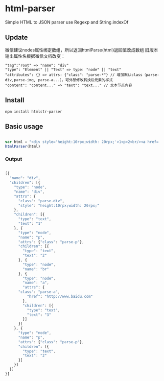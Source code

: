 # html-parser
Simple HTML to JSON parser use Regexp and String.indexOf

## Update
微信建议nodes属性绑定数组，所以返回htmlParse(html)返回值改成数组
旧版本输出属性名根据微信文档改变：
```
"tag":"root" => "name": "div"
"type": "Element" || "Text" => type: "node" || "text"
"attributes": {} => attrs: {"class": "parse-*"} // 增加默认class（parse-div,parse-img, parse-a...），可外部修改转换后元素的样式
"content": "content..." => "text": "text..." // 文本节点内容
```

## Install

```shell
npm install htmlstr-parser

```
## Basic usage

```javascript

var html = "<div style='height:10rpx;width: 20rpx;'>1<p>2<br/><a href='http://www.baidu.com'>3</a></p><p>2</p></div>"
htmlParser(html)

```
### Output
```javascript

[{
  "name": "div",
  "children": [{
    "type": "node",
    "name": "div",
    "attrs": {
      "class": "parse-div",
      "style": "height:10rpx;width: 20rpx;"
    },
    "children": [{
      "type": "text",
      "text": "1"
    }, {
      "type": "node",
      "name": "p",
      "attrs": {"class": "parse-p"},
      "children": [{
        "type": "text",
        "text": "2"
      }, {
        "type": "node",
        "name": "br"
      }, {
        "type": "node",
        "name": "a",
        "attrs": {
	  "class": "parse-a",
          "href": "http://www.baidu.com"
        },
        "children": [{
          "type": "text",
          "text": "3"
        }]
      }]
    }, {
      "type": "node",
      "name": "p",
      "attrs": {"class": "parse-p"},
      "children": [{
        "type": "text",
        "text": "2"
      }]
    }]
  }]
}]
```
